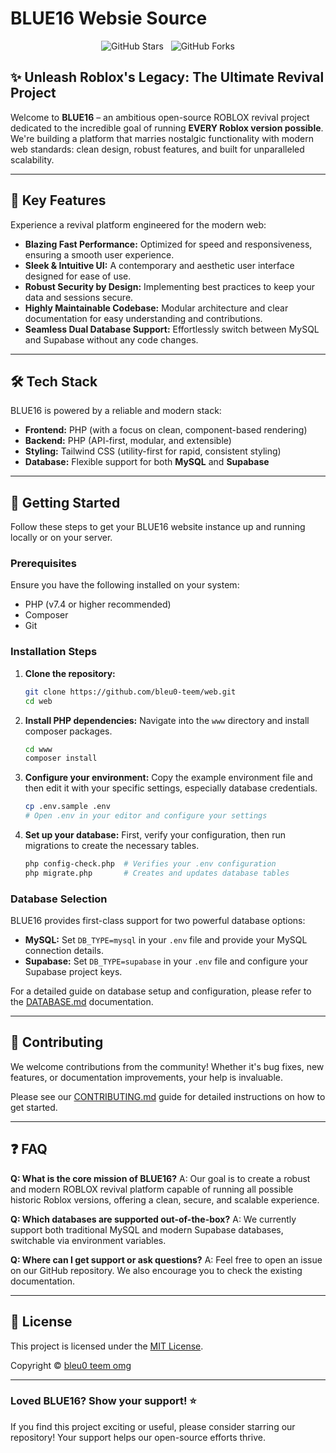 # BLUE16 Websie Source

<p align="center">
  <img src="https://img.shields.io/github/stars/bleu0-teem/web?style=for-the-badge&logo=github&label=Stars" alt="GitHub Stars"/>
  &nbsp;
  <img src="https://img.shields.io/github/forks/bleu0-teem/web?style=for-the-badge&logo=github&label=Forks" alt="GitHub Forks"/>
</p>

## ✨ Unleash Roblox's Legacy: The Ultimate Revival Project

Welcome to **BLUE16** – an ambitious open-source ROBLOX revival project dedicated to the incredible goal of running **EVERY Roblox version possible**. We're building a platform that marries nostalgic functionality with modern web standards: clean design, robust features, and built for unparalleled scalability.

---

## 🚀 Key Features

Experience a revival platform engineered for the modern web:

*   **Blazing Fast Performance:** Optimized for speed and responsiveness, ensuring a smooth user experience.
*   **Sleek & Intuitive UI:** A contemporary and aesthetic user interface designed for ease of use.
*   **Robust Security by Design:** Implementing best practices to keep your data and sessions secure.
*   **Highly Maintainable Codebase:** Modular architecture and clear documentation for easy understanding and contributions.
*   **Seamless Dual Database Support:** Effortlessly switch between MySQL and Supabase without any code changes.

---

## 🛠️ Tech Stack

BLUE16 is powered by a reliable and modern stack:

*   **Frontend:** PHP (with a focus on clean, component-based rendering)
*   **Backend:** PHP (API-first, modular, and extensible)
*   **Styling:** Tailwind CSS (utility-first for rapid, consistent styling)
*   **Database:** Flexible support for both **MySQL** and **Supabase**

---

## 🏁 Getting Started

Follow these steps to get your BLUE16 website instance up and running locally or on your server.

### Prerequisites

Ensure you have the following installed on your system:

*   PHP (v7.4 or higher recommended)
*   Composer
*   Git

### Installation Steps

1.  **Clone the repository:**
    ```bash
    git clone https://github.com/bleu0-teem/web.git
    cd web
    ```

2.  **Install PHP dependencies:**
    Navigate into the `www` directory and install composer packages.
    ```bash
    cd www
    composer install
    ```

3.  **Configure your environment:**
    Copy the example environment file and then edit it with your specific settings, especially database credentials.
    ```bash
    cp .env.sample .env
    # Open .env in your editor and configure your settings
    ```

4.  **Set up your database:**
    First, verify your configuration, then run migrations to create the necessary tables.
    ```bash
    php config-check.php  # Verifies your .env configuration
    php migrate.php       # Creates and updates database tables
    ```

### Database Selection

BLUE16 provides first-class support for two powerful database options:

*   **MySQL:** Set `DB_TYPE=mysql` in your `.env` file and provide your MySQL connection details.
*   **Supabase:** Set `DB_TYPE=supabase` in your `.env` file and configure your Supabase project keys.

For a detailed guide on database setup and configuration, please refer to the [DATABASE.md](www/DATABASE.md) documentation.

---

## 👋 Contributing

We welcome contributions from the community! Whether it's bug fixes, new features, or documentation improvements, your help is invaluable.

Please see our [CONTRIBUTING.md](CONTRIBUTING.md) guide for detailed instructions on how to get started.

---

## ❓ FAQ

**Q: What is the core mission of BLUE16?**
A: Our goal is to create a robust and modern ROBLOX revival platform capable of running all possible historic Roblox versions, offering a clean, secure, and scalable experience.

**Q: Which databases are supported out-of-the-box?**
A: We currently support both traditional MySQL and modern Supabase databases, switchable via environment variables.

**Q: Where can I get support or ask questions?**
A: Feel free to open an issue on our GitHub repository. We also encourage you to check the existing documentation.

---

## 📄 License

This project is licensed under the [MIT License](LICENSE).

Copyright © [bleu0 teem omg](https://github.com/bleu0-teem)

---

### Loved BLUE16? Show your support! ⭐
If you find this project exciting or useful, please consider starring our repository! Your support helps our open-source efforts thrive.